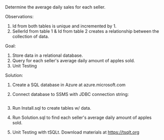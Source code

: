 Determine the average daily sales for each seller.

Observations:
1. Id from both tables is unique and incremented by 1.
2. SellerId from table 1 & Id from table 2 creates a relationship between the collection of data.

Goal:
1) Store data in a relational database.
2) Query for each seller's average daily amount of apples sold.
3) Unit Testing

Solution:
1) Create a SQL database in Azure at azure.microsoft.com

2) Connect database to SSMS with JDBC connection string:
```	jdbc:sqlserver://triseddonnguyen.database.windows.net:1433;database=challenge_1;user=triseddonnguyen@triseddonnguyen;password={7Tz(B,sUbJj;};encrypt=true;trustServerCertificate=false;hostNameInCertificate=*.database.windows.net;loginTimeout=30;
```

3) Run Install.sql to create tables w/ data.


4) Run Solution.sql to find each seller's average daily amount of apples sold.


5) Unit Testing with tSQLt. Download materials at https://tsqlt.org
